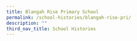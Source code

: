 ```yaml
---
title: Blangah Rise Primary School
permalink: /school-histories/blangah-rise-pri/
description: ""
third_nav_title: School Histories
---
```

